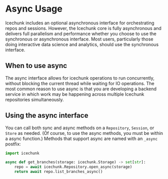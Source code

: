 # Async Usage

Icechunk includes an optional asynchronous interface for orchestrating repos and sessions. However, the Icechunk core is fully asynchronous and delivers full parallelism and performance whether you choose to use the synchronous or asynchronous interface. Most users, particularly those doing interactive data science and analytics, should use the synchronous interface.

## When to use async

The async interface allows for icechunk operations to run concurrently, without blocking the current thread while waiting for IO operations. The most common reason to use async is that you are developing a backend service in which work may be happening across multiple Icechunk repositories simultaneously.

## Using the async interface

You can call both sync and async methods on a `Repository`, `Session`, or `Store` as needed. (Of course, to use the async methods, you must be within a async function.) Methods that support async are named with an `_async` postfix:

```python exec="on" session="async_usage" source="material-block"
import icechunk

async def get_branches(storage: icechunk.Storage) -> set[str]:
    repo = await icechunk.Repository.open_async(storage)
    return await repo.list_branches_async()
```
